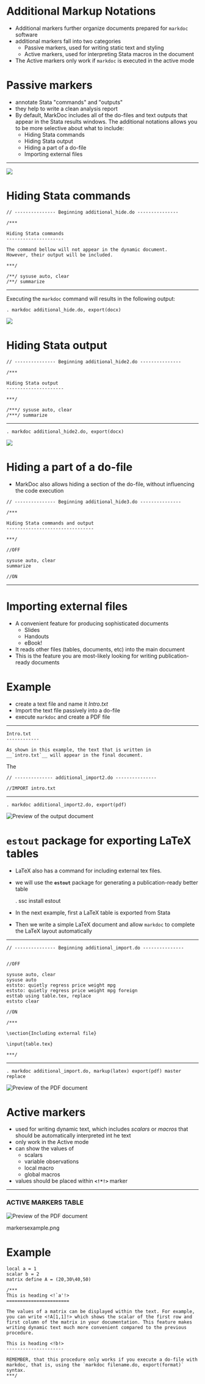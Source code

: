 Additional Markup Notations
===========================

- Additional markers further organize documents prepared for `markdoc` software
- additional markers fall into two categories
    + Passive markers, used for writing static text and styling
    + Active markers, used for interpreting Stata macros in the document
- The Active markers only work if `markdoc` is executed in the active mode

Passive markers
===============

- annotate Stata "commands" and "outputs"
- they help to write a clean analysis report
- By default, MarkDoc includes all of the do-files and text outputs that appear in the Stata results windows. The additional notations allows you to be more selective about what to include:
    + Hiding Stata commands
    + Hiding Stata output
    + Hiding a part of a do-file
    + Importing external files

---

![](images/additional.notation.png)

Hiding Stata commands
=====================

~~~~
// --------------- Beginning additional_hide.do ---------------

/***

Hiding Stata commands
---------------------

The command bellow will not appear in the dynamic document.
However, their output will be included.

***/

/**/ sysuse auto, clear
/**/ summarize

~~~~

----

Executing the `markdoc` command will results in the following output:

    . markdoc additional_hide.do, export(docx)

![](images/additional.hide.png)



Hiding Stata output
===================

~~~~
// --------------- Beginning additional_hide2.do ---------------

/***

Hiding Stata output
---------------------

***/

/***/ sysuse auto, clear
/***/ summarize

~~~~

----

    . markdoc additional_hide2.do, export(docx)

![](images/additional.hide2.png)


Hiding a part of a do-file
==========================

- MarkDoc also allows hiding a section of the do-file, without influencing the code execution

~~~~
// --------------- Beginning additional_hide3.do ---------------

/***

Hiding Stata commands and output
--------------------------------

***/

//OFF

sysuse auto, clear
summarize

//ON

~~~~


----

Importing external files
========================

- A convenient feature for producing sophisticated documents
	- Slides
	- Handouts
	- eBook! 
- It reads other files (tables, documents, etc) into the main document
- This is the feature you are most-likely looking for writing publication-ready documents

Example
===========

- create a text file and name it *Intro.txt*
- Import the text file passively into a do-file
- execute `markdoc` and create a PDF file

---------

~~~~
Intro.txt
------------

As shown in this example, the text that is written in
__`intro.txt`__ will appear in the final document.
~~~~

The

~~~~
// -------------- additional_import2.do ---------------

//IMPORT intro.txt
~~~~

------

    . markdoc additional_import2.do, export(pdf)

![Preview of the output document](images/additional_import2.png)


`estout` package for exporting LaTeX tables
===========================================

- LaTeX also has a command for including external tex files.
- we will use the __`estout`__ package for generating a publication-ready better table

    . ssc install estout

- In the next example, first a LaTeX table is exported from Stata
- Then we write a simple LaTeX document and allow `markdoc` to complete the LaTeX layout automatically

---



~~~~
// --------------- Beginning additional_import.do ---------------


//OFF

sysuse auto, clear
sysuse auto
eststo: quietly regress price weight mpg
eststo: quietly regress price weight mpg foreign
esttab using table.tex, replace
eststo clear

//ON

/***

\section{Including external file}

\input{table.tex}

***/
~~~~

---------

    . markdoc additional_import.do, markup(latex) export(pdf) master replace

![Preview of the PDF document](images/additional.input.png)




Active markers
===============

- used for writing dynamic text, which includes _scalars_ or _macros_ that should be automatically interpreted int he text
- only work in the Active mode
- can show the values of
    - scalars
    - variable observations
    - local macro
    - global macros
- values should be placed within __`<!*!>`__ marker


------


### ACTIVE MARKERS TABLE

![Preview of the PDF document](images/markerstable.png)



markersexample.png

Example
==============


~~~{js}
local a = 1
scalar b = 2
matrix define A = (20,30\40,50)

/***
This is heading <!`a'!>
=======================

The values of a matrix can be displayed within the text. For example,
you can write <!A[1,1]!> which shows the scalar of the first row and
first column of the matrix in your documentation. This feature makes
writing dynamic text much more convenient compared to the previous procedure.

This is heading <!b!>
---------------------

REMEMBER, that this procedure only works if you execute a do-file with
markdoc, that is, using the `markdoc filename.do, export(format)` syntax.
***/
~~~

